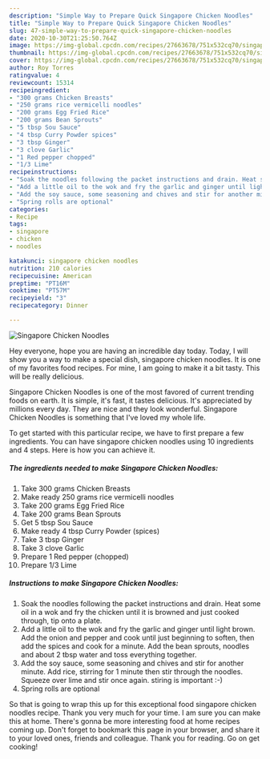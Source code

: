 ```yaml
---
description: "Simple Way to Prepare Quick Singapore Chicken Noodles"
title: "Simple Way to Prepare Quick Singapore Chicken Noodles"
slug: 47-simple-way-to-prepare-quick-singapore-chicken-noodles
date: 2020-10-30T21:25:50.764Z
image: https://img-global.cpcdn.com/recipes/27663678/751x532cq70/singapore-chicken-noodles-recipe-main-photo.jpg
thumbnail: https://img-global.cpcdn.com/recipes/27663678/751x532cq70/singapore-chicken-noodles-recipe-main-photo.jpg
cover: https://img-global.cpcdn.com/recipes/27663678/751x532cq70/singapore-chicken-noodles-recipe-main-photo.jpg
author: Roy Torres
ratingvalue: 4
reviewcount: 15314
recipeingredient:
- "300 grams Chicken Breasts"
- "250 grams rice vermicelli noodles"
- "200 grams Egg Fried Rice"
- "200 grams Bean Sprouts"
- "5 tbsp Sou Sauce"
- "4 tbsp Curry Powder spices"
- "3 tbsp Ginger"
- "3 clove Garlic"
- "1 Red pepper chopped"
- "1/3 Lime"
recipeinstructions:
- "Soak the noodles following the packet instructions and drain. Heat some oil in a wok and fry the chicken until it is browned and just cooked through, tip onto a plate."
- "Add a little oil to the wok and fry the garlic and ginger until light brown. Add the onion and pepper and cook until just beginning to soften, then add the spices and cook for a minute. Add the bean sprouts, noodles and about 2 tbsp water and toss everything together."
- "Add the soy sauce, some seasoning and chives and stir for another minute. Add rice, stirring for 1 minute then stir through the noodles. Squeeze over lime and stir once again. stiring is important :-)"
- "Spring rolls are optional"
categories:
- Recipe
tags:
- singapore
- chicken
- noodles

katakunci: singapore chicken noodles 
nutrition: 210 calories
recipecuisine: American
preptime: "PT16M"
cooktime: "PT57M"
recipeyield: "3"
recipecategory: Dinner

---
```



![Singapore Chicken Noodles](https://img-global.cpcdn.com/recipes/27663678/751x532cq70/singapore-chicken-noodles-recipe-main-photo.jpg)

Hey everyone, hope you are having an incredible day today. Today, I will show you a way to make a special dish, singapore chicken noodles. It is one of my favorites food recipes. For mine, I am going to make it a bit tasty. This will be really delicious.

Singapore Chicken Noodles is one of the most favored of current trending foods on earth. It is simple, it's fast, it tastes delicious. It's appreciated by millions every day. They are nice and they look wonderful. Singapore Chicken Noodles is something that I've loved my whole life.




To get started with this particular recipe, we have to first prepare a few ingredients. You can have singapore chicken noodles using 10 ingredients and 4 steps. Here is how you can achieve it.

<!--inarticleads1-->

##### The ingredients needed to make Singapore Chicken Noodles:

1. Take 300 grams Chicken Breasts
1. Make ready 250 grams rice vermicelli noodles
1. Take 200 grams Egg Fried Rice
1. Take 200 grams Bean Sprouts
1. Get 5 tbsp Sou Sauce
1. Make ready 4 tbsp Curry Powder (spices)
1. Take 3 tbsp Ginger
1. Take 3 clove Garlic
1. Prepare 1 Red pepper (chopped)
1. Prepare 1/3 Lime




<!--inarticleads2-->

##### Instructions to make Singapore Chicken Noodles:

1. Soak the noodles following the packet instructions and drain. Heat some oil in a wok and fry the chicken until it is browned and just cooked through, tip onto a plate.
1. Add a little oil to the wok and fry the garlic and ginger until light brown. Add the onion and pepper and cook until just beginning to soften, then add the spices and cook for a minute. Add the bean sprouts, noodles and about 2 tbsp water and toss everything together.
1. Add the soy sauce, some seasoning and chives and stir for another minute. Add rice, stirring for 1 minute then stir through the noodles. Squeeze over lime and stir once again. stiring is important :-)
1. Spring rolls are optional




So that is going to wrap this up for this exceptional food singapore chicken noodles recipe. Thank you very much for your time. I am sure you can make this at home. There's gonna be more interesting food at home recipes coming up. Don't forget to bookmark this page in your browser, and share it to your loved ones, friends and colleague. Thank you for reading. Go on get cooking!
